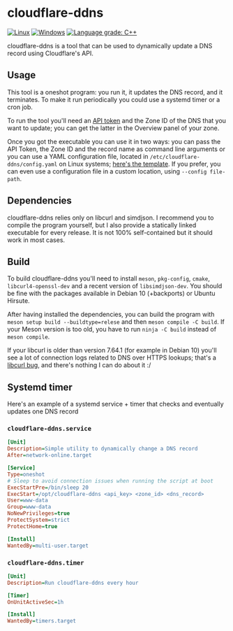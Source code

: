# cloudflare-ddns

[![Linux](https://github.com/Tachi107/cloudflare-ddns/actions/workflows/linux.yaml/badge.svg)](https://github.com/Tachi107/cloudflare-ddns/actions/workflows/linux.yaml)
[![Windows](https://github.com/Tachi107/cloudflare-ddns/actions/workflows/windows.yaml/badge.svg)](https://github.com/Tachi107/cloudflare-ddns/actions/workflows/windows.yaml)
[![Language grade: C++](https://img.shields.io/lgtm/grade/cpp/g/Tachi107/cloudflare-ddns.svg?logo=lgtm&logoWidth=18)](https://lgtm.com/projects/g/Tachi107/cloudflare-ddns/context:cpp)

cloudflare-ddns is a tool that can be used to dynamically update a DNS record using Cloudflare's API.

## Usage

This tool is a oneshot program: you run it, it updates the DNS record, and it terminates. To make it run periodically you could use a systemd timer or a cron job.

To run the tool you'll need an [API token](https://dash.cloudflare.com/profile/api-tokens) and the Zone ID of the DNS that you want to update; you can get the latter in the Overview panel of your zone.

Once you got the executable you can use it in two ways: you can pass the API Token, the Zone ID and the record name as command line arguments or you can use a YAML configuration file, located in `/etc/cloudflare-ddns/config.yaml` on Linux systems; [here's the template](config.yaml). If you prefer, you can even use a configuration file in a custom location, using `--config file-path`.

## Dependencies

cloudflare-ddns relies only on libcurl and simdjson. I recommend you to compile the program yourself, but I also provide a statically linked executable for every release. It is not 100% self-contained but it should work in most cases.

## Build

To build cloudflare-ddns you'll need to install `meson`, `pkg-config`, `cmake`, `libcurl4-openssl-dev` and a recent version of `libsimdjson-dev`. You should be fine with the packages available in Debian 10 (+backports) or Ubuntu Hirsute.

After having installed the dependencies, you can build the program with `meson setup build --buildtype=relese` and then `meson compile -C build`. If your Meson version is too old, you have to run `ninja -C build` instead of `meson compile`.

If your libcurl is older than version 7.64.1 (for example in Debian 10) you'll see a lot of connection logs related to DNS over HTTPS lookups; that's a [libcurl bug](https://github.com/curl/curl/issues/3660), and there's nothing I can do about it :/

## Systemd timer

Here's an example of a systemd service + timer that checks and eventually updates one DNS record

### `cloudflare-ddns.service`

```ini
[Unit]
Description=Simple utility to dynamically change a DNS record
After=network-online.target

[Service]
Type=oneshot
# Sleep to avoid connection issues when running the script at boot
ExecStartPre=/bin/sleep 20
ExecStart=/opt/cloudflare-ddns <api_key> <zone_id> <dns_record>
User=www-data
Group=www-data
NoNewPrivileges=true
ProtectSystem=strict
ProtectHome=true

[Install]
WantedBy=multi-user.target
```

### `cloudflare-ddns.timer`

```ini
[Unit]
Description=Run cloudflare-ddns every hour

[Timer]
OnUnitActiveSec=1h

[Install]
WantedBy=timers.target
```
